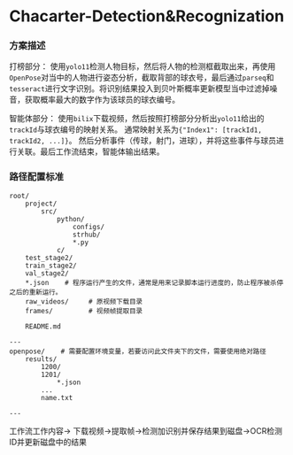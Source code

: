 # Chacarter-Detection&Recognization

### 方案描述

打榜部分：
使用`yolo11`检测人物目标，然后将人物的检测框截取出来，再使用`OpenPose`对当中的人物进行姿态分析，截取背部的球衣号，最后通过`parseq`和`tesseract`进行文字识别。将识别结果投入到贝叶斯概率更新模型当中过滤掉噪音，获取概率最大的数字作为该球员的球衣编号。

智能体部分：
使用`bilix`下载视频，然后按照打榜部分分析出`yolo11`给出的`trackId`与球衣编号的映射关系。
通常映射关系为`{"Index1": [trackId1, trackId2, ...]}`。
然后分析事件（传球，射门，进球），并将这些事件与球员进行关联。最后工作流结束，智能体输出结果。

### 路径配置标准
```
root/
    project/
        src/
            python/
                configs/
                strhub/
                *.py
            c/
    test_stage2/
    train_stage2/
    val_stage2/
    *.json    # 程序运行产生的文件，通常是用来记录脚本运行进度的，防止程序被杀停之后的重新运行。
    raw_videos/     # 原视频下载目录
    frames/         # 视频帧提取目录

    README.md

---
openpose/    # 需要配置环境变量，若要访问此文件夹下的文件，需要使用绝对路径
    results/
        1200/
        1201/
            *.json
        ...
        name.txt

---
```
工作流工作内容->
下载视频->提取帧->检测加识别并保存结果到磁盘->OCR检测ID并更新磁盘中的结果